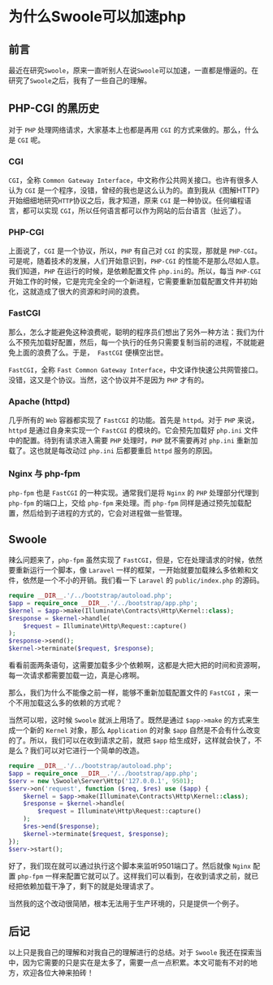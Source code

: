# 为什么Swoole可以加速php

## 前言

最近在研究`Swoole`，原来一直听别人在说`Swoole`可以加速，一直都是懵逼的。在研究了`Swoole`之后，我有了一些自己的理解。

## PHP-CGI 的黑历史

对于 `PHP` 处理网络请求，大家基本上也都是再用 `CGI` 的方式来做的。那么，什么是 `CGI` 呢。

### CGI

`CGI`，全称 `Common Gateway Interface`，中文称作公共网关接口。也许有很多人认为 `CGI` 是一个程序，没错，曾经的我也是这么认为的。直到我从《图解HTTP》开始细细地研究`HTTP`协议之后，我才知道，原来 `CGI` 是一种协议。任何编程语言，都可以实现 `CGI`，所以任何语言都可以作为网站的后台语言（扯远了）。

### PHP-CGI

上面说了，`CGI` 是一个协议，所以，`PHP` 有自己对 `CGI` 的实现，那就是 `PHP-CGI`。可是呢，随着技术的发展，人们开始意识到，`PHP-CGI` 的性能不是那么尽如人意。我们知道，`PHP` 在运行的时候，是依赖配置文件 `php.ini`的。所以，每当 `PHP-CGI` 开始工作的时候，它是完完全全的一个新进程，它需要重新加载配置文件并初始化，这就造成了很大的资源和时间的浪费。

### FastCGI

那么，怎么才能避免这种浪费呢，聪明的程序员们想出了另外一种方法：我们为什么不预先加载好配置，然后，每一个执行的任务只需要复制当前的进程，不就能避免上面的浪费了么。于是，` FastCGI` 便横空出世。

`FastCGI`，全称 `Fast Common Gateway Interface`，中文译作快速公共网管接口。没错，这又是个协议。当然，这个协议并不是因为 `PHP` 才有的。

### Apache (httpd)

几乎所有的 `Web` 容器都实现了 `FastCGI` 的功能。首先是 `httpd`。对于 `PHP` 来说，`httpd` 是通过自身来实现一个 `FastCGI` 的模块的。它会预先加载好 `php.ini` 文件中的配置。待到有请求进入需要 `PHP` 处理时，`PHP` 就不需要再对 `php.ini` 重新加载了。这也就是每改动过 `php.ini` 后都要重启 `httpd` 服务的原因。

### Nginx 与 php-fpm

`php-fpm` 也是 `FastCGI` 的一种实现。通常我们是将 `Nginx` 的 `PHP` 处理部分代理到 `php-fpm` 的端口上，交给 `php-fpm` 来处理。而 `php-fpm` 同样是通过预先加载配置，然后给到子进程的方式的，它会对进程做一些管理。

## Swoole

辣么问题来了，`php-fpm` 虽然实现了 `FastCGI`，但是，它在处理请求的时候，依然要重新运行一个脚本，像 `Laravel` 一样的框架，一开始就要加载辣么多依赖和文件，依然是一个不小的开销。我们看一下 `Laravel` 的 `public/index.php` 的源码。

```php
require __DIR__.'/../bootstrap/autoload.php';
$app = require_once __DIR__.'/../bootstrap/app.php';
$kernel = $app->make(Illuminate\Contracts\Http\Kernel::class);
$response = $kernel->handle(
    $request = Illuminate\Http\Request::capture()
);
$response->send();
$kernel->terminate($request, $response);
```

看看前面两条语句，这需要加载多少个依赖啊，这都是大把大把的时间和资源啊，每一次请求都需要加载一边，真是心疼啊。

那么，我们为什么不能像之前一样，能够不重新加载配置文件的 `FastCGI` ，来一个不用加载这么多的依赖的方式呢？

当然可以啦，这时候 `Swoole` 就派上用场了。既然是通过 `$app->make` 的方式来生成一个新的 `Kernel` 对象，那么 `Application` 的对象 `$app` 自然是不会有什么改变的了。所以，我们可以在收到请求之前，就把 `$app` 给生成好，这样就会快了，不是么？我们可以对它进行一个简单的改造。

```php
require __DIR__.'/../bootstrap/autoload.php';
$app = require_once __DIR__.'/../bootstrap/app.php';
$serv = new \Swoole\Server\Http('127.0.0.1', 9501);
$serv->on('request', function ($req, $res) use ($app) {
    $kernel = $app->make(Illuminate\Contracts\Http\Kernel::class);
    $response = $kernel->handle(
        $request = Illuminate\Http\Request::capture()
    );
    $res->end($response);
    $kernel->terminate($request, $response);
});
$serv->start();
```

好了，我们现在就可以通过执行这个脚本来监听9501端口了。然后就像 `Nginx` 配置 `php-fpm` 一样来配置它就可以了。这样我们可以看到，在收到请求之前，就已经把依赖加载干净了，剩下的就是处理请求了。

当然我的这个改动很简陋，根本无法用于生产环境的，只是提供一个例子。

## 后记

以上只是我自己的理解和对我自己的理解进行的总结。对于 `Swoole` 我还在探索当中，因为它需要的只是实在是太多了，需要一点一点积累。本文可能有不对的地方，欢迎各位大神来拍砖！
